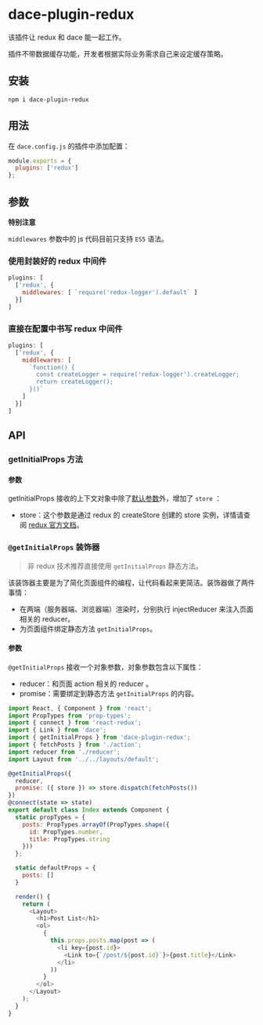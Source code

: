 # dace-plugin-redux

该插件让 redux 和 dace 能一起工作。

插件不带数据缓存功能，开发者根据实际业务需求自己来设定缓存策略。

## 安装
```
npm i dace-plugin-redux
```

## 用法

在 `dace.config.js` 的插件中添加配置：

```js
module.exports = {
  plugins: ['redux']
};
```

## 参数

**特别注意**

`middlewares` 参数中的 js 代码目前只支持 `ES5` 语法。

### 使用封装好的 redux 中间件

```js
plugins: [
  ['redux', {
    middlewares: [ `require('redux-logger').default` ]
  }]
]
```

### 直接在配置中书写 redux 中间件

```js
plugins: [
  ['redux', {
    middlewares: [
      `function() {
        const createLogger = require('redux-logger').createLogger;
        return createLogger();
      }()`
    ]
  }]
]
```

## API

### getInitialProps 方法

#### 参数
getInitialProps 接收的上下文对象中除了[默认参数](api/get-initial-props.md)外，增加了 `store` ：

- store：这个参数是通过 redux 的 createStore 创建的 store 实例，详情请查阅 [redux 官方文档](https://redux.js.org/api/store)。

### `@getInitialProps` 装饰器

>非 redux 技术推荐直接使用 `getInitialProps` 静态方法。

该装饰器主要是为了简化页面组件的编程，让代码看起来更简洁。装饰器做了两件事情：

- 在两端（服务器端、浏览器端）渲染时，分别执行 injectReducer 来注入页面相关的 reducer。
- 为页面组件绑定静态方法 `getInitialProps`。

#### 参数
`@getInitialProps` 接收一个对象参数，对象参数包含以下属性：

- reducer：和页面 action 相关的 reducer 。
- promise：需要绑定到静态方法 `getInitialProps` 的内容。

```js
import React, { Component } from 'react';
import PropTypes from 'prop-types';
import { connect } from 'react-redux';
import { Link } from 'dace';
import { getInitialProps } from 'dace-plugin-redux';
import { fetchPosts } from './action';
import reducer from './reducer';
import Layout from '../../layouts/default';

@getInitialProps({
  reducer,
  promise: ({ store }) => store.dispatch(fetchPosts())
})
@connect(state => state)
export default class Index extends Component {
  static propTypes = {
    posts: PropTypes.arrayOf(PropTypes.shape({
      id: PropTypes.number,
      title: PropTypes.string
    }))
  };

  static defaultProps = {
    posts: []
  }

  render() {
    return (
      <Layout>
        <h1>Post List</h1>
        <ol>
          {
            this.props.posts.map(post => (
              <li key={post.id}>
                <Link to={`/post/${post.id}`}>{post.title}</Link>
              </li>
            ))
          }
        </ol>
      </Layout>
    );
  }
}
```
